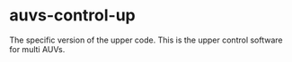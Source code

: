 # auvs-control-up
The specific version of the upper code.
This is the upper control software for multi AUVs.
